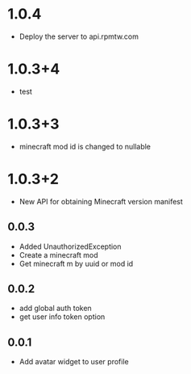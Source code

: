 # 1.0.4

- Deploy the server to api.rpmtw.com
# 1.0.3+4
- test
# 1.0.3+3
- minecraft mod id is changed to nullable
# 1.0.3+2

- New API for obtaining Minecraft version manifest

## 0.0.3

- Added UnauthorizedException 
- Create a minecraft mod
- Get minecraft m by uuid or mod id

## 0.0.2

- add global auth token
- get user info token option

## 0.0.1

- Add avatar widget to user profile
